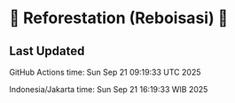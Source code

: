 
# 🌳 Reforestation (Reboisasi) 🌲

## Last Updated

GitHub Actions time: Sun Sep 21 09:19:33 UTC 2025

Indonesia/Jakarta time: Sun Sep 21 16:19:33 WIB 2025

